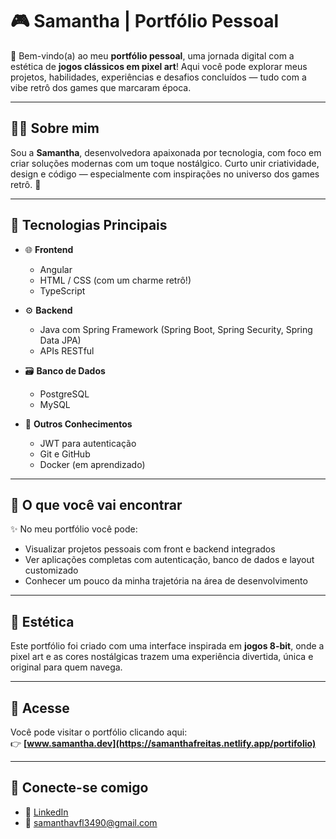 # 🎮 Samantha | Portfólio Pessoal

👾 Bem-vindo(a) ao meu **portfólio pessoal**, uma jornada digital com a estética de **jogos clássicos em pixel art**! Aqui você pode explorar meus projetos, habilidades, experiências e desafios concluídos — tudo com a vibe retrô dos games que marcaram época.

---

## 🧑‍💻 Sobre mim

Sou a **Samantha**, desenvolvedora apaixonada por tecnologia, com foco em criar soluções modernas com um toque nostálgico. Curto unir criatividade, design e código — especialmente com inspirações no universo dos games retrô. 👾

---

## 🚀 Tecnologias Principais

- 🌐 **Frontend**
  - Angular
  - HTML / CSS (com um charme retrô!)
  - TypeScript

- ⚙️ **Backend**
  - Java com Spring Framework (Spring Boot, Spring Security, Spring Data JPA)
  - APIs RESTful

- 🗃️ **Banco de Dados**
  - PostgreSQL
  - MySQL

- 🧪 **Outros Conhecimentos**
  - JWT para autenticação
  - Git e GitHub
  - Docker (em aprendizado)

---

## 🎯 O que você vai encontrar

✨ No meu portfólio você pode:
- Visualizar projetos pessoais com front e backend integrados
- Ver aplicações completas com autenticação, banco de dados e layout customizado
- Conhecer um pouco da minha trajetória na área de desenvolvimento

---

## 🎨 Estética

Este portfólio foi criado com uma interface inspirada em **jogos 8-bit**, onde a pixel art e as cores nostálgicas trazem uma experiência divertida, única e original para quem navega.

---

## 🔗 Acesse

Você pode visitar o portfólio clicando aqui:  
👉 **[www.samantha.dev](https://samanthafreitas.netlify.app/portifolio)** 

---

## 🤝 Conecte-se comigo

- 💼 [LinkedIn](https://www.linkedin.com/in/samanthavf-dev/)
- 📧 samanthavfl3490@gmail.com
  
